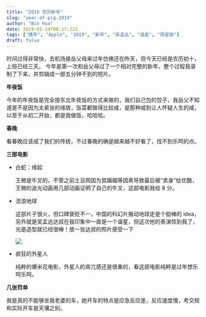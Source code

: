 ```yaml
---
title: "2019 农历新年"
slug: "year-of-pig-2019"
author: "Bin Hua"
date: 2019-02-14T08:17:22Z
tags: ["猪年", "Apple", "2019", "新年", "吴孟达", "谐星", "周星驰"]
draft: false
---
```


时间过得非常快，去机场接岳父母来过年仿佛还在昨天，但今天已经是农历初十，上班已经三天。
今年是第一次和岳父母过了一个相对完整的新年，整个过程我录制了下来，并剪辑成一部五分钟不到的短片。

**年夜饭**

今年的年夜饭是完全按东北年夜饭的方式来做的，我们自己包的饺子，我岳父不知道是不是因为太紧张的缘故，饭菜都做得比较咸，是那种咸到让人怀疑人生的咸，以至于从初二开始，都是我做饭，哈哈哈。

**春晚**

看春晚应该成了我们的传统，不过春晚的确是越来越不好看了，找不到乐呵的点。

**三部电影**

- 白蛇：缘起
	
    王微是牛叉的，不管之前土豆网因为其婚姻等因素导致最后被“卖身”给优酷，王微的追光动画用几部动画证明了自己的牛叉，这部电影我给 8 分。

- 流浪地球
	
    这部片子很火，但口碑褒贬不一，中国的科幻片搬动地球走是个挺棒的 idea，另外就是吴孟达达叔在我印象中一直是一个谐星，但这次他的表演惊到我了，光是造型就已经很棒！放一张达叔的照片感受一下
    
    ![](https://storage.tourcoder.com/tcblog/year-of-pig-2019.png)

- 疯狂的外星人
	
    纯粹的爆米花电影，外星人的突兀感还是很重的，看这部电影纯粹是过年想乐呵乐呵。

**几张罚单**

我是真的不能够坐我老婆的车，她开车的特点是应急反应差，反应速度慢，考交规和实际开车是天壤之别。